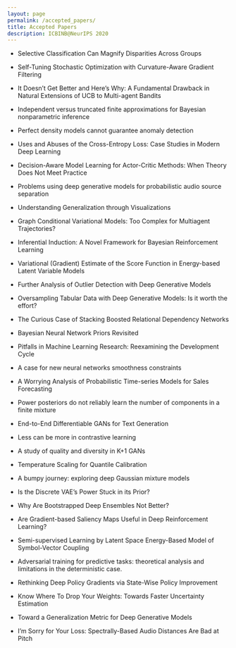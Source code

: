 ```yaml
---
layout: page
permalink: /accepted_papers/
title: Accepted Papers
description: ICBINB@NeurIPS 2020
---
```


* Selective Classification Can Magnify Disparities Across Groups

* Self-Tuning Stochastic Optimization with Curvature-Aware Gradient Filtering

* It Doesn’t Get Better and Here’s Why: A Fundamental Drawback in Natural Extensions of UCB to Multi-agent Bandits
* Independent versus truncated finite approximations for Bayesian nonparametric inference
* Perfect density models cannot guarantee anomaly detection
* Uses and Abuses of the Cross-Entropy Loss: Case Studies in Modern Deep Learning
* Decision-Aware Model Learning for Actor-Critic Methods: When Theory Does Not Meet Practice
* Problems using deep generative models for probabilistic audio source separation
* Understanding Generalization through Visualizations
* Graph Conditional Variational Models: Too Complex for Multiagent Trajectories?
* Inferential Induction: A Novel Framework for Bayesian Reinforcement Learning
* Variational (Gradient) Estimate of the Score Function in Energy-based Latent Variable Models
* Further Analysis of Outlier Detection with Deep Generative Models
* Oversampling Tabular Data with Deep Generative Models: Is it worth the effort?
* The Curious Case of Stacking Boosted Relational Dependency Networks
* Bayesian Neural Network Priors Revisited
* Pitfalls in Machine Learning Research: Reexamining the Development Cycle
* A case for new neural networks smoothness constraints
* A Worrying Analysis of Probabilistic Time-series Models for Sales Forecasting
* Power posteriors do not reliably learn the number of components in a finite mixture
* End-to-End Differentiable GANs for Text Generation
* Less can be more in contrastive learning
* A study of quality and diversity in K+1 GANs
* Temperature Scaling for Quantile Calibration
* A bumpy journey: exploring deep Gaussian mixture models
* Is the Discrete VAE’s Power Stuck in its Prior?
* Why Are Bootstrapped Deep Ensembles Not Better?
* Are Gradient-based Saliency Maps Useful in Deep Reinforcement Learning?
* Semi-supervised Learning by Latent Space Energy-Based Model of Symbol-Vector Coupling
* Adversarial training for predictive tasks: theoretical analysis and limitations in the deterministic case.
* Rethinking Deep Policy Gradients via State-Wise Policy Improvement
* Know Where To Drop Your Weights: Towards Faster Uncertainty Estimation
* Toward a Generalization Metric for Deep Generative Models
* I’m Sorry for Your Loss: Spectrally-Based Audio Distances Are Bad at Pitch

